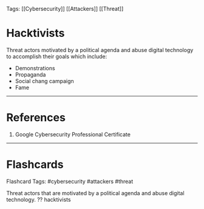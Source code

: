 Tags: [[Cybersecurity]] [[Attackers]] [[Threat]]
# Hacktivists

Threat actors motivated by a political agenda and abuse digital technology to accomplish their goals which include:
- Demonstrations
- Propaganda
- Social chang campaign
- Fame

---
# References

1. Google Cybersecurity Professional Certificate

---
# Flashcards

Flashcard Tags: #cybersecurity #attackers #threat 

Threat actors that are motivated by a political agenda and abuse digital technology.
??
hacktivists
<!--SR:!2024-04-29,4,270!2024-04-29,4,272-->